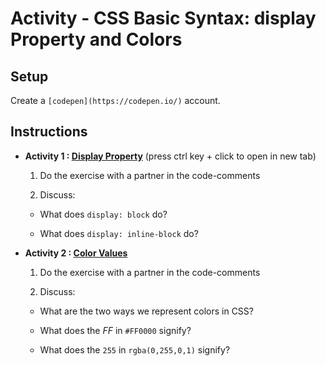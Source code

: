 # Activity - CSS Basic Syntax: display Property and Colors

## Setup  

Create a `[codepen](https://codepen.io/)` account.


## Instructions

+ **Activity 1 : [Display Property](https://codepen.io/muktek-warmups/pen/dKEroY?editors=1100)**
  (press ctrl key + click to open in new tab)

  1. Do the exercise with a partner in the code-comments

  2. Discuss:

    - What does `display: block` do?

    - What does `display: inline-block` do?

+ **Activity 2 : [Color Values](https://codepen.io/muktek-warmups/pen/BVeMmz?editors=1100)**

  1. Do the exercise with a partner in the code-comments

  2. Discuss:

    - What are the two ways we represent colors in CSS?

    - What does the *FF* in `#FF0000` signify?

    - What does the `255` in `rgba(0,255,0,1)` signify?
